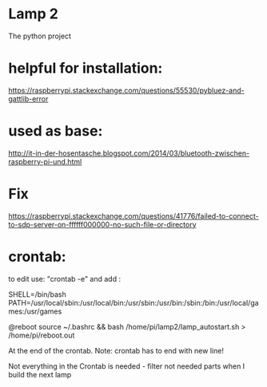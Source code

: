 # Lamp 2

The python project

# helpful for installation:
 https://raspberrypi.stackexchange.com/questions/55530/pybluez-and-gattlib-error


# used as base:

http://it-in-der-hosentasche.blogspot.com/2014/03/bluetooth-zwischen-raspberry-pi-und.html

# Fix
https://raspberrypi.stackexchange.com/questions/41776/failed-to-connect-to-sdp-server-on-ffffff000000-no-such-file-or-directory

# crontab:
to edit use: "crontab -e"
and add :

SHELL=/bin/bash
PATH=/usr/local/sbin:/usr/local/bin:/usr/sbin:/usr/bin:/sbin:/bin:/usr/local/games:/usr/games


@reboot source ~/.bashrc && bash /home/pi/lamp2/lamp_autostart.sh > /home/pi/reboot.out


At the end of the crontab. Note: crontab has to end with new line!

Not everything in the Crontab is needed - filter not needed parts when I build the next lamp
